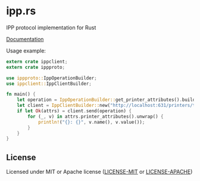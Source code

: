 # ipp.rs

IPP protocol implementation for Rust

[Documentation](https://docs.rs/ipp)

Usage example:

```rust
extern crate ippclient;
extern crate ippproto;

use ippproto::IppOperationBuilder;
use ippclient::IppClientBuilder;

fn main() {
    let operation = IppOperationBuilder::get_printer_attributes().build();
    let client = IppClientBuilder::new("http://localhost:631/printers/test-printer").build();
    if let Ok(attrs) = client.send(operation) {
        for (_, v) in attrs.printer_attributes().unwrap() {
            println!("{}: {}", v.name(), v.value());
        }
    }
}
```

## License

Licensed under MIT or Apache license ([LICENSE-MIT](https://opensource.org/licenses/MIT) or [LICENSE-APACHE](https://opensource.org/licenses/Apache-2.0))
